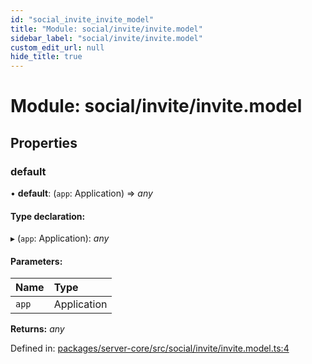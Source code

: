 ```yaml
---
id: "social_invite_invite_model"
title: "Module: social/invite/invite.model"
sidebar_label: "social/invite/invite.model"
custom_edit_url: null
hide_title: true
---
```


# Module: social/invite/invite.model

## Properties

### default

• **default**: (`app`: Application) => *any*

#### Type declaration:

▸ (`app`: Application): *any*

#### Parameters:

Name | Type |
:------ | :------ |
`app` | Application |

**Returns:** *any*

Defined in: [packages/server-core/src/social/invite/invite.model.ts:4](https://github.com/xr3ngine/xr3ngine/blob/673ad6a5f/packages/server-core/src/social/invite/invite.model.ts#L4)
